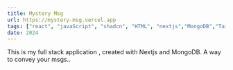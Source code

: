 ```yaml
---
title: Mystery Msg
url: https://mystery-msg.vercel.app
tags: ["react", "javaScript", "shadcn", "HTML", "nextjs","MongoDB","TailwindCSS"]
date: 2024
---
```


This is my full stack application , created with Nextjs and MongoDB. A way to convey your msgs..
